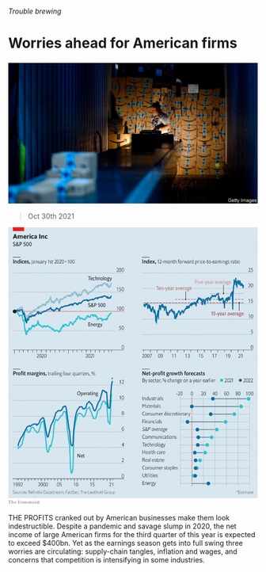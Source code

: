 ###### Trouble brewing

# Worries ahead for American firms 

#####  

![image](images/20211030_wbp503_0.jpg) 

> Oct 30th 2021 

![image](images/20211030_WBC795.png) 


THE PROFITS cranked out by American businesses make them look indestructible. Despite a pandemic and savage slump in 2020, the net income of large American firms for the third quarter of this year is expected to exceed $400bn. Yet as the earnings season gets into full swing three worries are circulating: supply-chain tangles, inflation and wages, and concerns that competition is intensifying in some industries.

